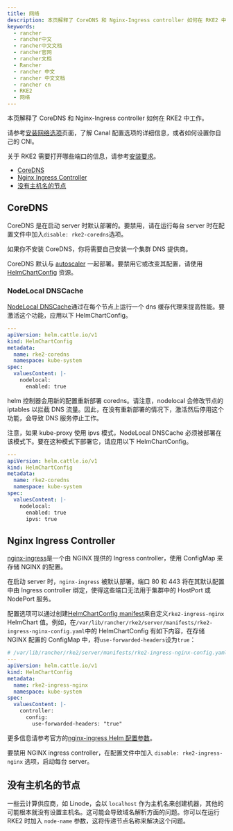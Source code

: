 ```yaml
---
title: 网络
description: 本页解释了 CoreDNS 和 Nginx-Ingress controller 如何在 RKE2 中工作。
keywords:
  - rancher
  - rancher中文
  - rancher中文文档
  - rancher官网
  - rancher文档
  - Rancher
  - rancher 中文
  - rancher 中文文档
  - rancher cn
  - RKE2
  - 网络
---
```


本页解释了 CoreDNS 和 Nginx-Ingress controller 如何在 RKE2 中工作。

请参考[安装网络选项](/docs/rke2/install/network_options/_index)页面，了解 Canal 配置选项的详细信息，或者如何设置你自己的 CNI。

关于 RKE2 需要打开哪些端口的信息，请参考[安装要求](/docs/rke2/install/requirements/_index)。

- [CoreDNS](#coredns)
- [Nginx Ingress Controller](#nginx-ingress-controller)
- [没有主机名的节点](#没有主机名的节点)

## CoreDNS

CoreDNS 是在启动 server 时默认部署的。要禁用，请在运行每台 server 时在配置文件中加入`disable: rke2-coredns`选项。

如果你不安装 CoreDNS，你将需要自己安装一个集群 DNS 提供商。

CoreDNS 默认与 [autoscaler](https://github.com/kubernetes-incubator/cluster-proportional-autoscaler) 一起部署。要禁用它或改变其配置，请使用 [HelmChartConfig](https://docs.rke2.io/helm/#customizing-packaged-components-with-helmchartconfig) 资源。

### NodeLocal DNSCache

[NodeLocal DNSCache](https://kubernetes.io/docs/tasks/administer-cluster/nodelocaldns/)通过在每个节点上运行一个 dns 缓存代理来提高性能。要激活这个功能，应用以下 HelmChartConfig。

```yaml
---
apiVersion: helm.cattle.io/v1
kind: HelmChartConfig
metadata:
  name: rke2-coredns
  namespace: kube-system
spec:
  valuesContent: |-
    nodelocal:
      enabled: true
```

helm 控制器会用新的配置重新部署 coredns。请注意，nodelocal 会修改节点的 iptables 以拦截 DNS 流量。因此，在没有重新部署的情况下，激活然后停用这个功能，会导致 DNS 服务停止工作。

注意，如果 kube-proxy 使用 ipvs 模式，NodeLocal DNSCache 必须被部署在该模式下。要在这种模式下部署它，请应用以下 HelmChartConfig。

```yaml
---
apiVersion: helm.cattle.io/v1
kind: HelmChartConfig
metadata:
  name: rke2-coredns
  namespace: kube-system
spec:
  valuesContent: |-
    nodelocal:
      enabled: true
      ipvs: true
```

## Nginx Ingress Controller

[nginx-ingress](https://github.com/kubernetes/ingress-nginx)是一个由 NGINX 提供的 Ingress controller，使用 ConfigMap 来存储 NGINX 的配置。

在启动 server 时，`nginx-ingress` 被默认部署。端口 80 和 443 将在其默认配置中由 Ingress controller 绑定，使得这些端口无法用于集群中的 HostPort 或 NodePort 服务。

配置选项可以通过创建[HelmChartConfig manifest](/docs/rke2/helm/_index#使用-helmchartconfig-自定义打包的组件)来自定义`rke2-ingress-nginx` HelmChart 值。例如，在`/var/lib/rancher/rke2/server/manifests/rke2-ingress-nginx-config.yaml`中的 HelmChartConfig 有如下内容，在存储 NGINX 配置的 ConfigMap 中，将`use-forwarded-headers`设为`true`：

```yaml
# /var/lib/rancher/rke2/server/manifests/rke2-ingress-nginx-config.yaml
---
apiVersion: helm.cattle.io/v1
kind: HelmChartConfig
metadata:
  name: rke2-ingress-nginx
  namespace: kube-system
spec:
  valuesContent: |-
    controller:
      config:
        use-forwarded-headers: "true"
```

更多信息请参考官方的[nginx-ingress Helm 配置参数](https://github.com/kubernetes/ingress-nginx/tree/9c0a39636da11b7e262ddf0b4548c79ae9fa1667/charts/ingress-nginx#configuration)。

要禁用 NGINX ingress controller，在配置文件中加入 `disable: rke2-ingress-nginx` 选项，启动每台 server。

## 没有主机名的节点

一些云计算供应商，如 Linode，会以 `localhost` 作为主机名来创建机器，其他的可能根本就没有设置主机名。这可能会导致域名解析方面的问题。你可以在运行 RKE2 时加入 `node-name` 参数，这将传递节点名称来解决这个问题。
